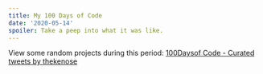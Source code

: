 ```yaml
---
title: My 100 Days of Code
date: '2020-05-14'
spoiler: Take a peep into what it was like.
---
```


View some random projects during this period:
 <a class="twitter-timeline" href="https://twitter.com/thekenose/timelines/1260662578377883648?ref_src=twsrc%5Etfw">100Daysof Code - Curated tweets by thekenose</a> <script async src="https://platform.twitter.com/widgets.js" charset="utf-8"></script>

